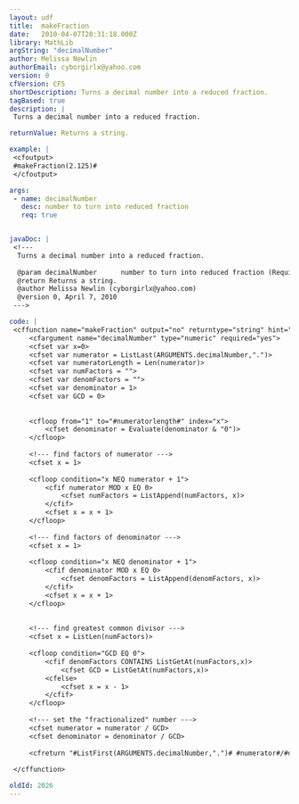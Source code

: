 ```yaml
---
layout: udf
title:  makeFraction
date:   2010-04-07T20:31:18.000Z
library: MathLib
argString: "decimalNumber"
author: Melissa Newlin
authorEmail: cyborgirlx@yahoo.com
version: 0
cfVersion: CF5
shortDescription: Turns a decimal number into a reduced fraction.
tagBased: true
description: |
 Turns a decimal number into a reduced fraction.

returnValue: Returns a string.

example: |
 <cfoutput>
 #makeFraction(2.125)#
 </cfoutput>

args:
 - name: decimalNumber
   desc: number to turn into reduced fraction
   req: true


javaDoc: |
 <!---
  Turns a decimal number into a reduced fraction.
  
  @param decimalNumber      number to turn into reduced fraction (Required)
  @return Returns a string. 
  @author Melissa Newlin (cyborgirlx@yahoo.com) 
  @version 0, April 7, 2010 
 --->

code: |
 <cffunction name="makeFraction" output="no" returntype="string" hint="turns a decimal number into a fraction">
     <cfargument name="decimalNumber" type="numeric" required="yes">
     <cfset var x=0>
     <cfset var numerator = ListLast(ARGUMENTS.decimalNumber,".")>
     <cfset var numeratorLength = Len(numerator)>
     <cfset var numFactors = "">
     <cfset var denomFactors = "">
     <cfset var denominator = 1>
     <cfset var GCD = 0>
 
 
     <cfloop from="1" to="#numeratorlength#" index="x">
         <cfset denominator = Evaluate(denominator & "0")>
     </cfloop>
 
     <!--- find factors of numerator --->
     <cfset x = 1>
 
     <cfloop condition="x NEQ numerator + 1">
         <cfif numerator MOD x EQ 0>
             <cfset numFactors = ListAppend(numFactors, x)>
         </cfif>
         <cfset x = x + 1>
     </cfloop>
 
     <!--- find factors of denominator --->
     <cfset x = 1>
 
     <cfloop condition="x NEQ denominator + 1">
         <cfif denominator MOD x EQ 0>
             <cfset denomFactors = ListAppend(denomFactors, x)>
         </cfif>
         <cfset x = x + 1>
     </cfloop>
 
 
     <!--- find greatest common divisor --->
     <cfset x = ListLen(numFactors)>
 
     <cfloop condition="GCD EQ 0">
         <cfif denomFactors CONTAINS ListGetAt(numFactors,x)>
             <cfset GCD = ListGetAt(numFactors,x)>
         <cfelse>
             <cfset x = x - 1>
         </cfif>
     </cfloop>
 
     <!--- set the "fractionalized" number --->
     <cfset numerator = numerator / GCD>
     <cfset denominator = denominator / GCD>
 
     <cfreturn "#ListFirst(ARGUMENTS.decimalNumber,".")# #numerator#/#denominator#">
 
 </cffunction>

oldId: 2026
---
```


